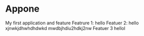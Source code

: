 # Appone
My first application and feature
Featrure 1:
hello
Featuer 2:
hello
xjnwkjdhwhdhdwkd
mwdbjhdiu2hdkj2nw
Featuer 3
hellol